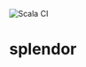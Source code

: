 ![Scala CI](https://github.com/VivianOliveres/splendor/workflows/Scala%20CI/badge.svg?branch=master)

# splendor
